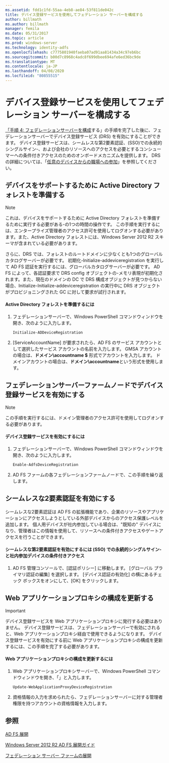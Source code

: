 ```yaml
---
ms.assetid: fdd1c1fd-55aa-4eb8-ae84-53f811de042c
title: デバイス登録サービスを使用してフェデレーション サーバーを構成する
author: billmath
ms.author: billmath
manager: femila
ms.date: 05/31/2017
ms.topic: article
ms.prod: windows-server
ms.technology: identity-adfs
ms.openlocfilehash: c7775801940faeba07ad91aa81434a34c97eb6bc
ms.sourcegitcommit: b00d7c8968c4adc8f699dbee694afe6ed36bc9de
ms.translationtype: MT
ms.contentlocale: ja-JP
ms.lasthandoff: 04/08/2020
ms.locfileid: "80855515"
---
```

# <a name="configure-a-federation-server-with-device-registration-service"></a>デバイス登録サービスを使用してフェデレーション サーバーを構成する

[「手順 4: フェデレーションサーバーを構成](https://technet.microsoft.com/library/dn303424.aspx)する」の手順を完了した後に、フェデレーションサーバーでデバイス登録サービス \(DRS\) を有効にすることができます。 デバイス登録サービスは、シームレスな第2要素認証、\(SSO\)での永続的シングルサイン\-、および会社のリソースへのアクセスを必要とするコンシューマーへの条件付きアクセスのためのオンボードメカニズムを提供します。 DRS の詳細については、「[任意のデバイスからの職場への参加](../../ad-fs/operations/Join-to-Workplace-from-Any-Device-for-SSO-and-Seamless-Second-Factor-Authentication-Across-Company-Applications.md)」を参照してください。  
  
## <a name="prepare-your-active-directory-forest-to-support-devices"></a>デバイスをサポートするために Active Directory フォレストを準備する  
  
> [!NOTE]  
> これは、デバイスをサポートするために Active Directory フォレストを準備するために実行する必要がある\-の1つの時間の操作です。 この手順を実行するには、エンタープライズ管理者のアクセス許可を使用してログオンする必要があります。また、Active Directory フォレストには、Windows Server 2012 R2 スキーマが含まれている必要があります。  
>   
> さらに、DRS では、フォレストのルートドメインに少なくとも1つのグローバルカタログサーバーが必要です。 初期化\-Initialize-addeviceregistration を実行して AD FS 認証を実行するには、グローバルカタログサーバーが必要です。 AD FS によって、各認証要求で DRS config オブジェクトの\-メモリ表現が初期化されます。また、現在のドメインの DC で DRS 構成オブジェクトが見つからない場合、Initialize\-Initialize-addeviceregistration の実行中に DRS オブジェクトがプロビジョニングされた GC に対して要求が試行されます。  
  
#### <a name="to-prepare-the-active-directory-forest"></a>Active Directory フォレストを準備するには  
  
1.  フェデレーションサーバーで、Windows PowerShell コマンドウィンドウを開き、次のように入力します。  
  
    ```  
    Initialize-ADDeviceRegistration  
    ```  
  
2.  [ServiceAccountName] が要求されたら、AD FS のサービス アカウントとして選択したサービス アカウントの名前を入力します。  GMSA アカウントの場合は、**ドメイン\\accountname $** 形式でアカウントを入力します。 ドメインアカウントの場合は、**ドメイン\\accountname**という形式を使用します。  
  
## <a name="enable-device-registration-service-on-a-federation-server-farm-node"></a>フェデレーションサーバーファームノードでデバイス登録サービスを有効にする  
  
> [!NOTE]  
> この手順を実行するには、ドメイン管理者のアクセス許可を使用してログオンする必要があります。  
  
#### <a name="to-enable-device-registration-service"></a>デバイス登録サービスを有効にするには  
  
1.  フェデレーションサーバーで、Windows PowerShell コマンドウィンドウを開き、次のように入力します。  
  
    ```  
    Enable-AdfsDeviceRegistration  
    ```  
  
2.  AD FS ファームの各フェデレーションファームノードで、この手順を繰り返します。  
  
## <a name="enable-seamless-second-factor-authentication"></a>シームレスな2要素認証を有効にする  
シームレスな2要素認証は AD FS の拡張機能であり、企業のリソースやアプリケーションにアクセスしようとしている外部デバイスからのアクセス保護レベルを追加します。 個人用デバイスが社内参加している場合は、"既知の" デバイスになり、管理者はこの情報を使用して、リソースへの条件付きアクセスやゲートアクセスを行うことができます。  
  
#### <a name="to-enable-seamless-second-factor-authentication-persistent-single-sign-on-sso-and-conditional-access-for-workplace-joined-devices"></a>シームレスな第2要素認証を有効にするには \(SSO\) での永続的シングルサイン\-と社内参加デバイスの条件付きアクセス  
  
1.  AD FS 管理コンソールで、[認証ポリシー] に移動します。 [グローバル プライマリ認証の編集] を選択します。 [デバイス認証の有効化] の横にあるチェック ボックスをオンにして、[OK] をクリックします。  
  
## <a name="update-the-web-application-proxy-configuration"></a>Web アプリケーションプロキシの構成を更新する  
  
> [!IMPORTANT]  
> デバイス登録サービスを Web アプリケーションプロキシに発行する必要はありません。  デバイス登録サービスは、フェデレーションサーバーで有効にされると、Web アプリケーションプロキシ経由で使用できるようになります。  デバイス登録サービスを有効にする前に Web アプリケーションプロキシの構成を更新するには、この手順を完了する必要があります。  
  
#### <a name="to-update-the-web-application-proxy-configuration"></a>Web アプリケーションプロキシの構成を更新するには  
  
1.  Web アプリケーションプロキシサーバーで、Windows PowerShell コマンドウィンドウを開き、「」と入力します。  
  
    ```  
    Update-WebApplicationProxyDeviceRegistration  
    ```  
  
2.  資格情報の入力を求められたら、フェデレーションサーバーに対する管理者権限を持つアカウントの資格情報を入力します。  
  
## <a name="see-also"></a>参照 

[AD FS 展開](../../ad-fs/AD-FS-Deployment.md)  

[Windows Server 2012 R2 AD FS 展開ガイド](../../ad-fs/deployment/Windows-Server-2012-R2-AD-FS-Deployment-Guide.md)  
 
[フェデレーション サーバー ファームの展開](../../ad-fs/deployment/Deploying-a-Federation-Server-Farm.md)  
  

